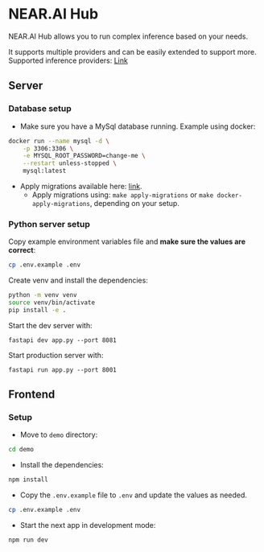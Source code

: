 # NEAR.AI Hub

NEAR.AI Hub allows you to run complex inference based on your needs.

It supports multiple providers and can be easily extended to support more. Supported inference providers: [Link](./api/v1/completions.py#L12)

## Server

### Database setup

- Make sure you have a MySql database running. Example using docker:

```bash
docker run --name mysql -d \
    -p 3306:3306 \
    -e MYSQL_ROOT_PASSWORD=change-me \
    --restart unless-stopped \
    mysql:latest
```

- Apply migrations available here: [link](./migrations/20240604133844_init.sql).
  - Apply migrations using: `make apply-migrations` or `make docker-apply-migrations`, depending on your setup.

### Python server setup

Copy example environment variables file and **make sure the values are correct**:

```bash
cp .env.example .env
```

Create venv and install the dependencies:

```bash
python -m venv venv
source venv/bin/activate
pip install -e .
```

Start the dev server with:

```
fastapi dev app.py --port 8081
```

Start production server with:

```
fastapi run app.py --port 8001
```

## Frontend

### Setup

- Move to `demo` directory:

```bash
cd demo
```

- Install the dependencies:

```bash
npm install
```

- Copy the `.env.example` file to `.env` and update the values as needed.

```bash
cp .env.example .env
```

- Start the next app in development mode:

```bash
npm run dev
```
